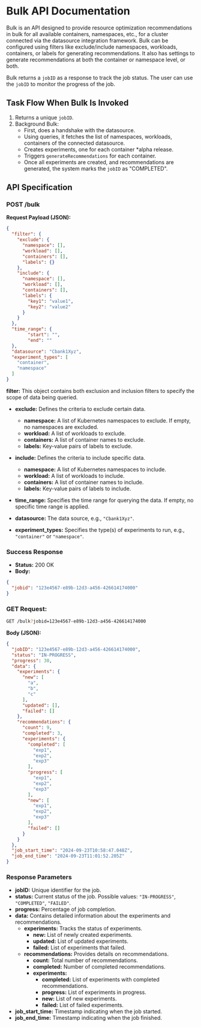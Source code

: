 # Bulk API Documentation

Bulk is an API designed to provide resource optimization recommendations in bulk for all available
containers, namespaces, etc., for a cluster connected via the datasource integration framework. Bulk can
be configured using filters like exclude/include namespaces, workloads, containers, or labels for generating
recommendations. It also has settings to generate recommendations at both the container or namespace level, or both.

Bulk returns a `jobID` as a response to track the job status. The user can use the `jobID` to monitor the
progress of the job.

## Task Flow When Bulk Is Invoked

1. Returns a unique `jobID`.
2. Background Bulk:
    - First, does a handshake with the datasource.
    - Using queries, it fetches the list of namespaces, workloads, containers of the connected datasource.
    - Creates experiments, one for each container *alpha release.
    - Triggers `generateRecommendations` for each container.
    - Once all experiments are created, and recommendations are generated, the system marks the `jobID` as "COMPLETED".

## API Specification

### POST /bulk

**Request Payload (JSON):**

```json
{
  "filter": {
    "exclude": {
      "namespace": [],
      "workload": [],
      "containers": [],
      "labels": {}
    },
    "include": {
      "namespace": [],
      "workload": [],
      "containers": [],
      "labels": {
        "key1": "value1",
        "key2": "value2"
      }
    }
  },
  "time_range": {
        "start": "",
        "end": ""
  },
  "datasource": "Cbank1Xyz",
  "experiment_types": [
    "container",
    "namespace"
  ]
}
```

**filter:** This object contains both exclusion and inclusion filters to specify the scope of data being queried.

- **exclude:** Defines the criteria to exclude certain data.
    - **namespace:** A list of Kubernetes namespaces to exclude. If empty, no namespaces are excluded.
    - **workload:** A list of workloads to exclude.
    - **containers:** A list of container names to exclude.
    - **labels:** Key-value pairs of labels to exclude.

- **include:** Defines the criteria to include specific data.
    - **namespace:** A list of Kubernetes namespaces to include.
    - **workload:** A list of workloads to include.
    - **containers:** A list of container names to include.
    - **labels:** Key-value pairs of labels to include.

- **time_range:** Specifies the time range for querying the data. If empty, no specific time range is applied.

- **datasource:** The data source, e.g., `"Cbank1Xyz"`.

- **experiment_types:** Specifies the type(s) of experiments to run, e.g., `"container"` or `"namespace"`.

### Success Response

- **Status:** 200 OK
- **Body:**

```json
{
  "jobid": "123e4567-e89b-12d3-a456-426614174000"
}
```

### GET Request:

```bash
GET /bulk?jobid=123e4567-e89b-12d3-a456-426614174000
```

**Body (JSON):**

```json
{
  "jobID": "123e4567-e89b-12d3-a456-426614174000",
  "status": "IN-PROGRESS",
  "progress": 30,
  "data": {
    "experiments": {
      "new": [
        "a",
        "b",
        "c"
      ],
      "updated": [],
      "failed": []
    },
    "recommendations": {
      "count": 9,
      "completed": 3,
      "experiments": {
        "completed": [
          "exp1",
          "exp2",
          "exp3"
        ],
        "progress": [
          "exp1",
          "exp2",
          "exp3"
        ],
        "new": [
          "exp1",
          "exp2",
          "exp3"
        ],
        "failed": []
      }
    }
  },
  "job_start_time": "2024-09-23T10:58:47.048Z",
  "job_end_time": "2024-09-23T11:01:52.205Z"
}
```

### Response Parameters

- **jobID:** Unique identifier for the job.
- **status:** Current status of the job. Possible values: `"IN-PROGRESS"`, `"COMPLETED"`, `"FAILED"`.
- **progress:** Percentage of job completion.
- **data:** Contains detailed information about the experiments and recommendations.
    - **experiments:** Tracks the status of experiments.
        - **new:** List of newly created experiments.
        - **updated:** List of updated experiments.
        - **failed:** List of experiments that failed.
    - **recommendations:** Provides details on recommendations.
        - **count:** Total number of recommendations.
        - **completed:** Number of completed recommendations.
        - **experiments:**
            - **completed:** List of experiments with completed recommendations.
            - **progress:** List of experiments in progress.
            - **new:** List of new experiments.
            - **failed:** List of failed experiments.
- **job_start_time:** Timestamp indicating when the job started.
- **job_end_time:** Timestamp indicating when the job finished.
